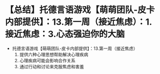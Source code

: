 # 【总结】托德言语游戏【萌萌团队-皮卡内部提供】：13.第一周（接近焦虑）：1.接近焦虑：3.心态强迫你的大脑

-   托德言语游戏【萌萌团队-皮卡内部提供】：13.第一周（接近焦虑）
    1.  提供六种心理思想帮助解决心理疾病
    2.  心理疾病可能会影响合作关系
    3.  通过行动和讨论来克服焦虑和害羞